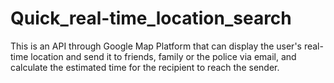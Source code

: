# Quick_real-time_location_search
This is an API through Google Map Platform that can display the user's real-time location and send it to friends, family or the police via email, and calculate the estimated time for the recipient to reach the sender.
